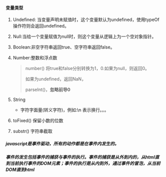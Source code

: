 #### 变量类型

1. Undefined: 当变量声明未赋值时，这个变量默认为undefined，使用typeOf操作符则会返回undefined。

2. Null:当给一个变量赋值为null时，则这个变量从逻辑上为一个空对象指针。

3. Boolean:非空字符串返回true、空字符串返回false。

4. Number:整数和浮点数

   > number()  将true和false分别转换为1，0.如果为null，则返回0。
   >
   > 如果为undefined，返回NaN，
   >
   > parseInt()，**忽略前导0**

5. String

   - 字符字面量(转义字符)，例如:\n 表示换行。。。
   
6. toFixed() 保留小数的位数

7. substr() 字符串截取 

##### javascript是事件驱动，所有的动作都是在事件内发生的。

##### 事件的发生包括事件的捕获与事件的执行。事件的捕获是从外到内的，从html直到当前执行事件的DOM元素；事件的执行是从内到外，通过事件的冒泡，从当前DOM直到html